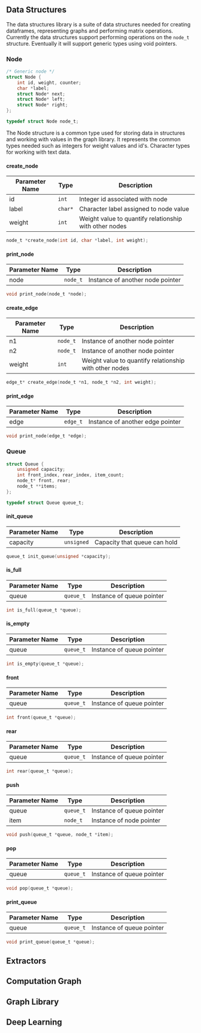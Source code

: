 ## Data Structures

The data structures library is a suite of data structures needed for creating dataframes, representing graphs and performing matrix operations. Currently the data structures support performing operations on the `node_t` structure. Eventually it will support generic types using void pointers. 

### Node

```c
/* Generic node */ 
struct Node {
	int id, weight, counter; 
	char *label;
	struct Node* next;
	struct Node* left; 
	struct Node* right;  
}; 

typedef struct Node node_t;

```

The Node structure is a common type used for storing data in structures and working with values in the graph library. It represents the common types needed such as integers for weight values and id's. Character types for working with text data. 

#### create_node

|Parameter Name|Type| Description|
|--------------|-----|------------|
|id|`int`|Integer id associated with node|
|label|`char*`|Character label assigned to node value|
|weight|`int`|Weight value to quantify relationship with other nodes|

```c
node_t *create_node(int id, char *label, int weight); 
```


#### print_node

|Parameter Name|Type| Description|
|--------------|-----|------------|
|node|`node_t`|Instance of another node pointer|

```c
void print_node(node_t *node); 
```


#### create_edge

|Parameter Name|Type| Description|
|--------------|-----|------------|
|n1|`node_t`|Instance of another node pointer|
|n2|`node_t`|Instance of another node pointer|
|weight|`int`|Weight value to quantify relationship with other nodes|

```c
edge_t* create_edge(node_t *n1, node_t *n2, int weight);
```

#### print_edge

|Parameter Name|Type| Description|
|--------------|-----|------------|
|edge|`edge_t`|Instance of another edge pointer|

```c
void print_node(edge_t *edge); 
```

### Queue
```c
struct Queue {
	unsigned capacity; 
	int front_index, rear_index, item_count;
	node_t* front, rear; 
	node_t **items; 
}; 

typedef struct Queue queue_t;
```

#### init_queue

|Parameter Name|Type| Description|
|--------------|-----|------------|
|capacity|`unsigned`|Capacity that queue can hold|

```c
queue_t init_queue(unsigned *capacity); 
```

#### is_full

|Parameter Name|Type| Description|
|--------------|-----|------------|
|queue|`queue_t`|Instance of queue pointer|

```c
int is_full(queue_t *queue); 
```


#### is_empty

|Parameter Name|Type| Description|
|--------------|-----|------------|
|queue|`queue_t`|Instance of queue pointer|

```c
int is_empty(queue_t *queue); 
```


#### front

|Parameter Name|Type| Description|
|--------------|-----|------------|
|queue|`queue_t`|Instance of queue pointer|

```c
int front(queue_t *queue); 
```

#### rear

|Parameter Name|Type| Description|
|--------------|-----|------------|
|queue|`queue_t`|Instance of queue pointer|

```c
int rear(queue_t *queue); 
```


#### push

|Parameter Name|Type| Description|
|--------------|-----|------------|
|queue|`queue_t`|Instance of queue pointer|
|item|`node_t`|Instance of node pointer|

```c
void push(queue_t *queue, node_t *item); 
```

#### pop

|Parameter Name|Type| Description|
|--------------|-----|------------|
|queue|`queue_t`|Instance of queue pointer|

```c
void pop(queue_t *queue); 
```

#### print_queue

|Parameter Name|Type| Description|
|--------------|-----|------------|
|queue|`queue_t`|Instance of queue pointer|

```c
void print_queue(queue_t *queue); 
```

## Extractors


## Computation Graph


## Graph Library


## Deep Learning